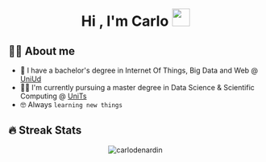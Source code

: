 <h1 align="center">Hi , I'm Carlo <img src="https://media.giphy.com/media/hvRJCLFzcasrR4ia7z/giphy.gif" width="35"></h1>

## 💁‍♂️  About me
- :school: I have a bachelor's degree in Internet Of Things, Big Data and Web @ <a href="https://www.uniud.it/it">UniUd</a>
- :man_student: I'm currently pursuing a master degree in Data Science & Scientific Computing @ <a href="https://www.units.it/">UniTs</a>
- :nerd_face: Always `learning new things`

## 🔥 Streak Stats
<p align="center"><img src="https://github-readme-streak-stats.herokuapp.com/?user=carlodenardin&theme=algolia" alt="carlodenardin" /></p>
